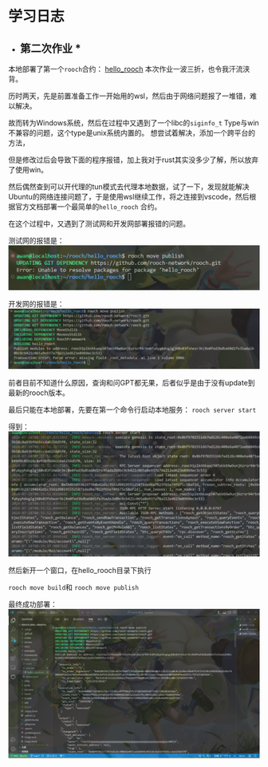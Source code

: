 # 学习日志
* ## 第二次作业 *
本地部署了第一个`rooch`合约：
[hello_rooch](https://github.com/gunksd/let-us-rooch/blob/main/members/gunksd/Homework2/hello_rooch/sources/hello_rooch.move)
本次作业一波三折，也令我汗流浃背。

历时两天，先是前置准备工作一开始用的wsl，然后由于网络问题报了一堆错，难以解决。

故而转为Windows系统，然后在过程中又遇到了一个libc的`siginfo_t`
Type与win不兼容的问题，这个type是unix系统内置的。
想尝试着解决，添加一个跨平台的方法，

但是修改过后会导致下面的程序报错，加上我对于rust其实没多少了解，所以放弃了使用win。

然后偶然查到可以开代理的tun模式去代理本地数据，试了一下，发现就能解决Ubuntu的网络连接问题了，于是使用wsl继续工作，将之连接到vscode，然后根据官方文档部署一个最简单的`hello_rooch`
合约。

在这个过程中，又遇到了测试网和开发网部署报错的问题。

测试网的报错是：
![alt text](Homework2/测试网报错.png)

开发网的报错是：
![alt text](Homework2/dev报错.png)

前者目前不知道什么原因，查询和问GPT都无果，后者似乎是由于没有update到最新的rooch版本。

最后只能在本地部署，先要在第一个命令行启动本地服务：
`rooch server start`

得到：
![alt text](Homework2/本地server.png)

然后新开一个窗口，在hello_rooch目录下执行

`rooch move build`和 `rooch move publish`

最终成功部署：![alt text](Homework2/deploy_successful.png)
